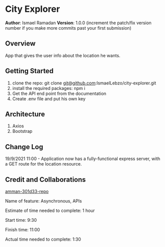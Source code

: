 # City Explorer

**Author**: Ismael Ramadan
**Version**: 1.0.0 (increment the patch/fix version number if you make more commits past your first submission)

## Overview
App that gives the user info about the location he wants.

## Getting Started

1. clone the repo: git clone git@github.com:IsmaelLebzo/city-explorer.git
2. install the required packages: npm i
3. Get the API end point from the documentation
4. Create .env file and put his own key

## Architecture
1. Axios
2. Bootstrap

## Change Log

19/9/2021 11:00 - Application now has a fully-functional express server, with a GET route for the location resource.

## Credit and Collaborations
[amman-301d33-repo](https://github.com/LTUC/amman-301d33/tree/master/class-06/demos/react-axios)

Name of feature: Asynchronous, APIs

Estimate of time needed to complete: 1 hour

Start time: 9:30

Finish time: 11:00

Actual time needed to complete: 1:30
